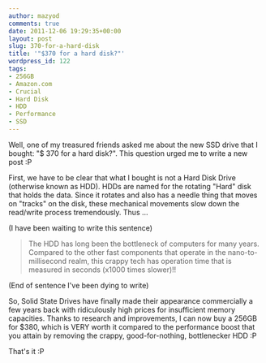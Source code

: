 ```yaml
---
author: mazyod
comments: true
date: 2011-12-06 19:29:35+00:00
layout: post
slug: 370-for-a-hard-disk
title: '"$370 for a hard disk?"'
wordpress_id: 122
tags:
- 256GB
- Amazon.com
- Crucial
- Hard Disk
- HDD
- Performance
- SSD
---
```


Well, one of my treasured friends asked me about the new SSD drive that I bought: "$ 370 for a hard disk?". This question urged me to write a new post :P

First, we have to be clear that what I bought is not a Hard Disk Drive (otherwise known as HDD). HDDs are named for the rotating "Hard" disk that holds the data. Since it rotates and also has a needle thing that moves on "tracks" on the disk, these mechanical movements slow down the read/write process tremendously. Thus ...

(I have been waiting to write this sentence)

> The HDD has long been the bottleneck of computers for many years. Compared to the other fast components that operate in the nano-to-millisecond realm, this crappy tech has operation time that is measured in seconds (x1000 times slower)!!

(End of sentence I've been dying to write)

So, Solid State Drives have finally made their appearance commercially a few years back with ridiculously high prices for insufficient memory capacities. Thanks to research and improvements, I can now buy a 256GB for $380, which is VERY worth it compared to the performance boost that you attain by removing the crappy, good-for-nothing, bottlenecker HDD :P

That's it :P
